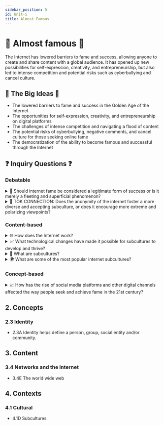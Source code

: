 ```yaml
---
sidebar_position: 5
id: Unit-5
title: Almost Famous
---
```


# 🌟 Almost famous 🌟

The Internet has lowered barriers to fame and success, allowing anyone to create and share content with a global audience. It has opened up new possibilities for self-expression, creativity, and entrepreneurship, but also led to intense competition and potential risks such as cyberbullying and cancel culture.

## 🌟 The Big Ideas 🌟

- The lowered barriers to fame and success in the Golden Age of the Internet
- The opportunities for self-expression, creativity, and entrepreneurship on digital platforms
- The challenges of intense competition and navigating a flood of content
- The potential risks of cyberbullying, negative comments, and cancel culture for those seeking online fame
- The democratization of the ability to become famous and successful through the Internet

## ❓ Inquiry Questions ❓

### Debatable
<details>
<summary>🤔 Should internet fame be considered a legitimate form of success or is it merely a fleeting and superficial phenomenon?</summary>

- Internet fame can provide a platform for individuals to showcase their talents and reach a wide audience, leading to real opportunities and success
- However, internet fame is often short-lived and can be based on superficial factors such as appearance or viral content rather than genuine talent or hard work
- The metrics of internet fame, such as likes and followers, may not always translate to meaningful success or fulfillment in the real world
- The pressure to maintain internet fame can lead to a focus on creating content for the sake of popularity rather than authentic self-expression

</details>

<details>
<summary>🧠 TOK CONNECTION: Does the anonymity of the internet foster a more diverse and accepting subculture, or does it encourage more extreme and polarizing viewpoints?</summary>

- The anonymity of the internet can allow individuals to express themselves more freely and connect with like-minded people, leading to the formation of diverse subcultures
- However, anonymity can also embolden people to express more extreme or polarizing viewpoints without fear of real-world consequences
- The lack of face-to-face interaction and accountability on the internet can lead to a breakdown in empathy and understanding between different groups
- The algorithm-driven nature of many internet platforms can create echo chambers that reinforce existing beliefs and limit exposure to diverse perspectives

</details>

### Content-based
<details>
<summary>🌐 How does the Internet work?</summary>

- The Internet is a global network of interconnected computers that communicate using a standard set of protocols (TCP/IP)
- Data is broken down into packets and transmitted across the network through routers and switches
- Each device on the network has a unique IP address that identifies it and allows it to send and receive data
- The World Wide Web is a system of linked hypertext documents accessed via the Internet, using HTTP and web browsers

</details>

<details>
<summary>📈 What technological changes have made it possible for subcultures to develop and thrive?</summary>

- The widespread availability of high-speed internet access and mobile devices has allowed people to connect and communicate with others who share their interests, regardless of geographic location
- Social media platforms and online forums provide spaces for subcultures to form and grow, by allowing people to easily find and connect with like-minded individuals
- Advances in digital media tools and platforms have made it easier for people to create and share content related to their subcultures, such as blogs, videos, and podcasts
- The rise of e-commerce and online marketplaces has made it possible for subcultures to develop and sell niche products and services to a global audience

</details>

<details>
<summary>🤔 What are subcultures?</summary>

- Subcultures are groups of people within a larger culture who share distinct values, beliefs, and behaviors that set them apart from the mainstream
- Subcultures often form around specific interests, lifestyles, or identities, such as music genres, fashion styles, or political ideologies
- Members of subcultures often develop their own language, symbols, and rituals that reinforce their sense of belonging and differentiate them from other groups
- Subcultures can provide a sense of community and identity for individuals who may feel marginalized or misunderstood by the dominant culture

</details>

<details>
<summary>🌍 What are some of the most popular internet subcultures?</summary>

- Gaming subcultures, such as those surrounding specific video game franchises or competitive esports
- Music subcultures, such as those related to specific genres like hip-hop, EDM, or K-pop
- Fashion subcultures, such as streetwear, vintage, or high-end designer communities
- Political subcultures, such as those related to specific ideologies or social movements
- Fandom subcultures, such as those dedicated to specific movies, TV shows, or celebrities

</details>

### Concept-based
<details>
<summary>📈 How has the rise of social media platforms and other digital channels affected the way people seek and achieve fame in the 21st century?</summary>

- Social media platforms have made it easier for individuals to build a personal brand and reach a large audience without the need for traditional gatekeepers like talent agencies or media companies
- The ability to go viral on social media has created new paths to fame and success, based on factors like relatability, authenticity, and niche appeal
- The attention economy of social media has led to a focus on metrics like followers, likes, and engagement, which can create pressure to constantly create and share content
- The rise of influencer marketing has created new opportunities for individuals to monetize their online fame through sponsored content and brand partnerships

</details>

## 2. Concepts

### 2.3 Identity

- 2.3A Identity helps define a person, group, social entity and/or community.

## 3. Content

### 3.4 Networks and the internet

- 3.4E The world wide web

## 4. Contexts

### 4.1 Cultural

- 4.1D Subcultures